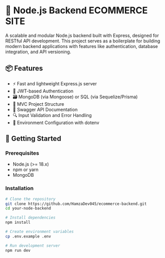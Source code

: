 # 🚀 Node.js Backend ECOMMERCE SITE

A scalable and modular Node.js backend built with Express, designed for RESTful API development. This project serves as a boilerplate for building modern backend applications with features like authentication, database integration, and API versioning.

## 📦 Features

- ⚡ Fast and lightweight Express.js server
- 🔐 JWT-based Authentication
- 🗃️ MongoDB (via Mongoose) or SQL (via Sequelize/Prisma)
- 📁 MVC Project Structure
- 📄 Swagger API Documentation
- 🔍 Input Validation and Error Handling
- 🔄 Environment Configuration with dotenv

## 🏁 Getting Started

### Prerequisites

- Node.js (>= 18.x)
- npm or yarn
- MongoDB 
### Installation

```bash
# Clone the repository
git clone https://github.com/HamzaDev045/ecommerce-backend.git
cd your-node-backend

# Install dependencies
npm install

# Create environment variables
cp .env.example .env

# Run development server
npm run dev
